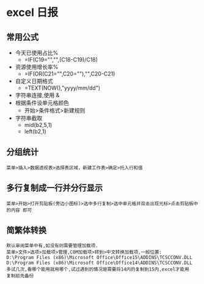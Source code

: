 # excel 日报

## 常用公式

* 今天已使用占比%
  * =IF(C19="","",(C18-C19)/C18)
* 资源使用增长率%
  * =IF(OR(C21="",C20=""),"",C20-C21)
* 自定义日期格式
  * =TEXT(NOW(),"yyyy/mm/dd")
* 字符串连接,使用 &
* 根据条件设单元格颜色
  * 开始>条件格式>新建规则
* 字符串截取
  * mid(b2,5,1)
  * left(b2,1)

## 分组统计

  	菜单>插入>数据透视表>选择表区域，新建工作表>确定>托入行和值

## 多行复制成一行并分行显示

	菜单>开始>打开剪贴板(旁边小图标)>选中多行复制>选中单元格并双击出现光标>点击剪贴板中的内容 即可

## 简繁体转换

	默认审阅菜单中有,如没有则需要管理加载项.
	菜单>文件>选项>加载项>管理,COM加载项>转到>中文转换加载项,一般位置:
	D:\Program Files (x86)\Microsoft Office\Office15\ADDINS\TCSCCONV.DLL
	D:\Program Files (x86)\Microsoft Office\Office14\ADDINS\TCSCCONV.DLL
	多试几次,看哪个能用就用哪个,试过遇到的情况是需要将14内的复制到15内,excel才能用
	复制前先备份